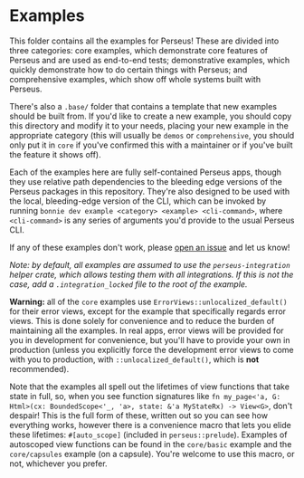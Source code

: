 # Examples

This folder contains all the examples for Perseus! These are divided into three categories: core examples, which demonstrate core features of Perseus and are used as end-to-end tests; demonstrative examples, which quickly demonstrate how to do certain things with Perseus; and comprehensive examples, which show off whole systems built with Perseus.

There's also a `.base/` folder that contains a template that new examples should be built from. If you'd like to create a new example, you should copy this directory and modify it to your needs, placing your new example in the appropriate category (this will usually be `demos` or `comprehensive`, you should only put it in `core` if you've confirmed this with a maintainer or if you've built the feature it shows off).

Each of the examples here are fully self-contained Perseus apps, though they use relative path dependencies to the bleeding edge versions of the Perseus packages in this repository. They're also designed to be used with the local, bleeding-edge version of the CLI, which can be invoked by running `bonnie dev example <category> <example> <cli-command>`, where `<cli-command>` is any series of arguments you'd provide to the usual Perseus CLI.

If any of these examples don't work, please [open an issue](https://github.com/arctic-hen7/perseus/issues/choose) and let us know!

*Note: by default, all examples are assumed to use the `perseus-integration` helper crate, which allows testing them with all integrations. If this is not the case, add a `.integration_locked` file to the root of the example.*

**Warning:** all of the `core` examples use `ErrorViews::unlocalized_default()` for their error views, except for the example that specifically regards error views. This is done solely for convenience and to reduce the burden of maintaining all the examples. In real apps, error views will be provided for you in development for convenience, but you'll have to provide your own in production (unless you explicitly force the development error views to come with you to production, with `::unlocalized_default()`, which is **not** recommended).

Note that the examples all spell out the lifetimes of view functions that take state in full, so, when you see function signatures like `fn my_page<'a, G: Html>(cx: BoundedScope<'_, 'a>, state: &'a MyStateRx) -> View<G>`, don't despair! This is the full form of these, written out so you can see how everything works, however there is a convenience macro that lets you elide these lifetimes: `#[auto_scope]` (included in `perseus::prelude`). Examples of autoscoped view functions can be found in the `core/basic` example and the `core/capsules` example (on a capsule). You're welcome to use this macro, or not, whichever you prefer.
